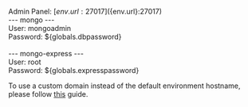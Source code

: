 Admin Panel: [${env.url}:27017](${env.url}:27017)  
--- mongo ---\
User: mongoadmin\
Password: ${globals.dbpassword}\
\
--- mongo-express ---\
User: root\
Password: ${globals.expresspassword}

To use a custom domain instead of the default environment hostname, please follow [this](http://docs.jelastic.com/custom-domains) guide.
